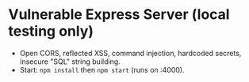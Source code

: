 # Vulnerable Express Server (local testing only)
- Open CORS, reflected XSS, command injection, hardcoded secrets, insecure "SQL" string building.
- Start: `npm install` then `npm start` (runs on :4000).
